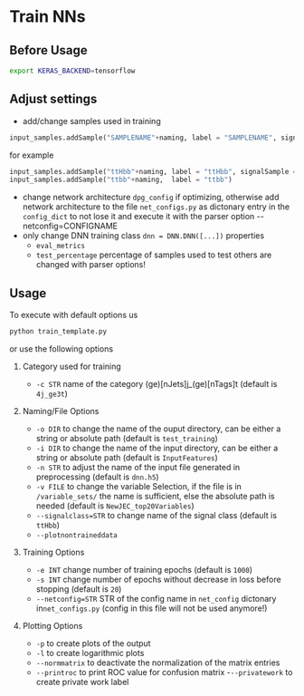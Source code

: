 # Train NNs
## Before Usage
```bash
export KERAS_BACKEND=tensorflow
```

## Adjust settings
- add/change samples used in training
```python
input_samples.addSample("SAMPLENAME"+naming, label = "SAMPLENAME", signalSample = BOOL, normalization_weight = FLOAT)
```
for example
```python
input_samples.addSample("ttHbb"+naming, label = "ttHbb", signalSample = True, normalization_weight = 2.)
input_samples.addSample("ttbb"+naming,  label = "ttbb")
```

- change network architecture `dpg_config` if optimizing, otherwise add network architecture to the file `net_configs.py` as dictonary entry in the `config_dict` to not lose it and execute it with the parser option --netconfig=CONFIGNAME
- only change DNN training class `dnn = DNN.DNN([...])` properties 
	- `eval_metrics` 
	- `test_percentage` percentage of samples used to test
  others are changed with parser options!

## Usage
To execute with default options us 
```bash
python train_template.py 
```
or use the following options 
1. Category used for training
	- `-c STR` name of the category (ge)[nJets]j_(ge)[nTags]t 
	(default is `4j_ge3t`)

2. Naming/File Options
	- `-o DIR` to change the name of the ouput directory, can be either a string or absolute path
	(default is `test_training`)
	- `-i DIR` to change the name of the input directory, can be either a string or absolute path 
	(default is `InputFeatures`)
	- `-n STR` to adjust the name of the input file generated in preprocessing 
	(default is `dnn.h5`)
	- `-v FILE` to change the variable Selection, if the file is in `/variable_sets/` the name is sufficient, else the absolute path is needed 
	(default is `NewJEC_top20Variables`)
	- `--signalclass=STR` to change name of the signal class 
	(default is `ttHbb`)
	- `--plotnontraineddata`

3. Training Options
	- `-e INT` change number of training epochs 
	(default is `1000`)
	- `-s INT` change number of epochs without decrease in loss before stopping
	(default is `20`)
	- `--netconfig=STR` STR of the config name in `net_config` dictonary in`net_configs.py` (config in this file will not be used anymore!)

4. Plotting Options
	- `-p` to create plots of the output 
	- `-l` to create logarithmic plots 
	- `--normmatrix` to deactivate the normalization of the matrix entries
	- `--printroc` to print ROC value for confusion matrix
	-`--privatework` to create private work label 
